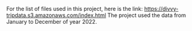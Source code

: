 For the list of files used in this project, here is the link: https://divvy-tripdata.s3.amazonaws.com/index.html
The project used the data from January to December of year 2022.
